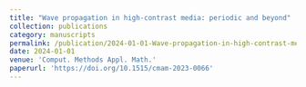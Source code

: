 ```yaml
---
title: "Wave propagation in high-contrast media: periodic and beyond"
collection: publications
category: manuscripts
permalink: /publication/2024-01-01-Wave-propagation-in-high-contrast-media-periodic-and-beyond
date: 2024-01-01
venue: 'Comput. Methods Appl. Math.'
paperurl: 'https://doi.org/10.1515/cmam-2023-0066'
---
```

<!--  citation: ' \&apos;Elise Fressart,  Barbara Verf\&quot;urth, &quot;Wave propagation in high-contrast media: periodic and beyond.&quot; Comput. Methods Appl. Math., 2024.' -->
<!-- [Access paper here](https://doi.org/10.1515/cmam-2023-0066){:target="_blank"} -->


